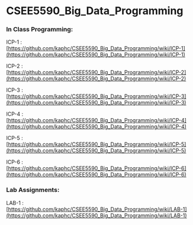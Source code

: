# CSEE5590_Big_Data_Programming<br>

### In Class Programming:
ICP-1 : [https://github.com/kaphc/CSEE5590_Big_Data_Programming/wiki/ICP-1](https://github.com/kaphc/CSEE5590_Big_Data_Programming/wiki/ICP-1)

ICP-2 : [https://github.com/kaphc/CSEE5590_Big_Data_Programming/wiki/ICP-2](https://github.com/kaphc/CSEE5590_Big_Data_Programming/wiki/ICP-2)

ICP-3 : [https://github.com/kaphc/CSEE5590_Big_Data_Programming/wiki/ICP-3](https://github.com/kaphc/CSEE5590_Big_Data_Programming/wiki/ICP-3)

ICP-4 : [https://github.com/kaphc/CSEE5590_Big_Data_Programming/wiki/ICP-4](https://github.com/kaphc/CSEE5590_Big_Data_Programming/wiki/ICP-4)

ICP-5 : [https://github.com/kaphc/CSEE5590_Big_Data_Programming/wiki/ICP-5](https://github.com/kaphc/CSEE5590_Big_Data_Programming/wiki/ICP-5)

ICP-6 : [https://github.com/kaphc/CSEE5590_Big_Data_Programming/wiki/ICP-6](https://github.com/kaphc/CSEE5590_Big_Data_Programming/wiki/ICP-6)

### Lab Assignments:
LAB-1 : [https://github.com/kaphc/CSEE5590_Big_Data_Programming/wiki/LAB-1](https://github.com/kaphc/CSEE5590_Big_Data_Programming/wiki/LAB-1)
